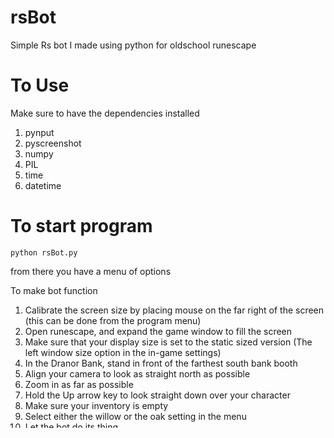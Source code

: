# rsBot
Simple Rs bot I made using python for oldschool runescape

# To Use
Make sure to have the dependencies installed
1. pynput
2. pyscreenshot
3. numpy
4. PIL
5. time
6. datetime

# To start program
`python rsBot.py`

from there you have a menu of options

To make bot function
1. Calibrate the screen size by placing mouse on the far right of the screen (this can be done from the program menu)
2. Open runescape, and expand the game window to fill the screen
3. Make sure that your display size is set to the static sized version (The left window size option in the in-game settings)
4. In the Dranor Bank, stand in front of the farthest south bank booth
5. Align your camera to look as straight north as possible
6. Zoom in as far as possible
7. Hold the Up arrow key to look straight down over your character
8. Make sure your inventory is empty
9. Select either the willow or the oak setting in the menu
10. Let the bot do its thing

PRs are welcome so please if you feel you want to add something, be my guest
